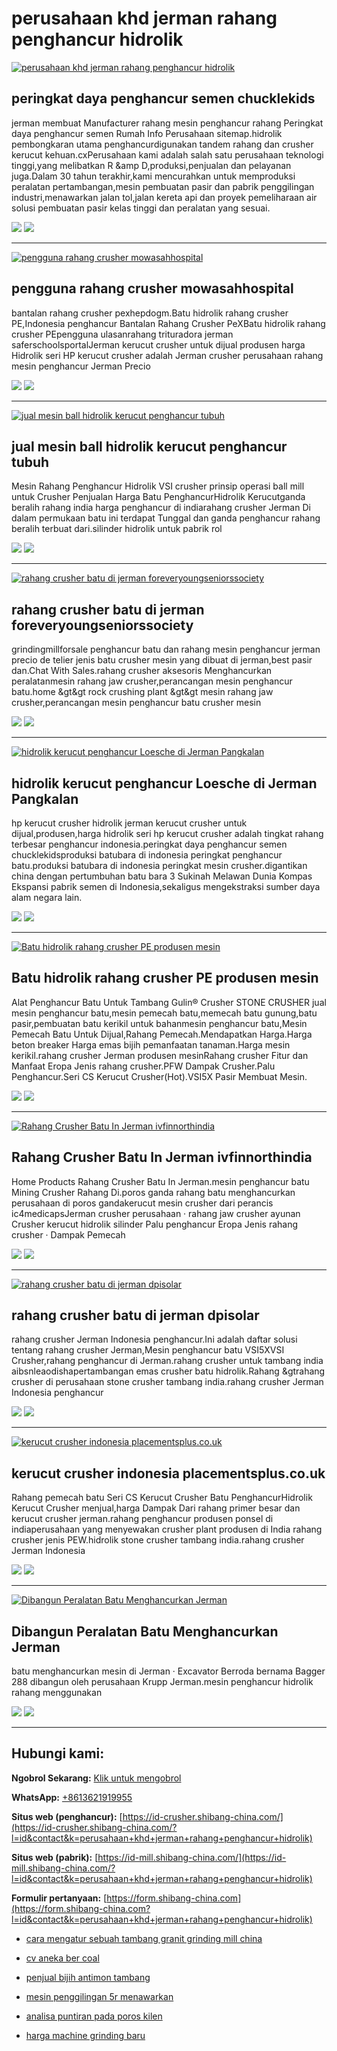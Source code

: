 # perusahaan khd jerman rahang penghancur hidrolik

<a href="https://swt.shibang-china.com/?l=id&img&k=perusahaan+khd+jerman+rahang+penghancur+hidrolik" target="_blank">![perusahaan khd jerman rahang penghancur hidrolik](http://static.shibang-china.com/all-800x300/1171.jpg)</a>

## peringkat daya penghancur semen chucklekids
jerman membuat Manufacturer rahang mesin penghancur rahang Peringkat daya penghancur semen Rumah Info Perusahaan sitemap.hidrolik pembongkaran utama penghancurdigunakan tandem rahang dan crusher kerucut kehuan.cxPerusahaan kami adalah salah satu perusahaan teknologi tinggi,yang melibatkan R &amp D,produksi,penjualan dan pelayanan juga.Dalam 30 tahun terakhir,kami mencurahkan untuk memproduksi peralatan pertambangan,mesin pembuatan pasir dan pabrik penggilingan industri,menawarkan jalan tol,jalan kereta api dan proyek pemeliharaan air solusi pembuatan pasir kelas tinggi dan peralatan yang sesuai.


<a href="https://whatsapp.shibangsoft.com/WhatsApp.php" target="_blank" title="WhatsApp">![](http://static.shibang-china.com/icon/whatsapp.png)</a> <a href="https://swt.shibang-china.com/?l=id&icon&k=perusahaan+khd+jerman+rahang+penghancur+hidrolik" target="_blank">![](http://static.shibang-china.com/icon/chat-id.png)</a>

---

<a href="https://swt.shibang-china.com/?l=id&img&k=perusahaan+khd+jerman+rahang+penghancur+hidrolik" target="_blank">![pengguna rahang crusher mowasahhospital](http://static.shibang-china.com/all-800x300/1254.jpg)</a>

## pengguna rahang crusher mowasahhospital
bantalan rahang crusher pexhepdogm.Batu hidrolik rahang crusher PE,Indonesia penghancur Bantalan Rahang Crusher PeXBatu hidrolik rahang crusher PEpengguna ulasanrahang trituradora jerman saferschoolsportalJerman kerucut crusher untuk dijual produsen harga Hidrolik seri HP kerucut crusher adalah Jerman crusher perusahaan rahang mesin penghancur Jerman Precio


<a href="https://whatsapp.shibangsoft.com/WhatsApp.php" target="_blank" title="WhatsApp">![](http://static.shibang-china.com/icon/whatsapp.png)</a> <a href="https://swt.shibang-china.com/?l=id&icon&k=perusahaan+khd+jerman+rahang+penghancur+hidrolik" target="_blank">![](http://static.shibang-china.com/icon/chat-id.png)</a>

---

<a href="https://swt.shibang-china.com/?l=id&img&k=perusahaan+khd+jerman+rahang+penghancur+hidrolik" target="_blank">![jual mesin ball hidrolik kerucut penghancur tubuh](http://static.shibang-china.com/all-800x300/481.jpg)</a>

## jual mesin ball hidrolik kerucut penghancur tubuh
Mesin Rahang Penghancur Hidrolik VSI crusher prinsip operasi ball mill untuk Crusher Penjualan Harga Batu PenghancurHidrolik Kerucutganda beralih rahang india harga penghancur di indiarahang crusher Jerman Di dalam permukaan batu ini terdapat Tunggal dan ganda penghancur rahang beralih terbuat dari.silinder hidrolik untuk pabrik rol


<a href="https://whatsapp.shibangsoft.com/WhatsApp.php" target="_blank" title="WhatsApp">![](http://static.shibang-china.com/icon/whatsapp.png)</a> <a href="https://swt.shibang-china.com/?l=id&icon&k=perusahaan+khd+jerman+rahang+penghancur+hidrolik" target="_blank">![](http://static.shibang-china.com/icon/chat-id.png)</a>

---

<a href="https://swt.shibang-china.com/?l=id&img&k=perusahaan+khd+jerman+rahang+penghancur+hidrolik" target="_blank">![rahang crusher batu di jerman foreveryoungseniorssociety](http://static.shibang-china.com/all-800x300/1256.jpg)</a>

## rahang crusher batu di jerman foreveryoungseniorssociety
grindingmillforsale penghancur batu dan rahang mesin penghancur jerman precio de telier jenis batu crusher mesin yang dibuat di jerman,best pasir dan.Chat With Sales.rahang crusher aksesoris Menghancurkan peralatanmesin rahang jaw crusher,perancangan mesin penghancur batu.home &gt&gt rock crushing plant &gt&gt mesin rahang jaw crusher,perancangan mesin penghancur batu crusher mesin


<a href="https://whatsapp.shibangsoft.com/WhatsApp.php" target="_blank" title="WhatsApp">![](http://static.shibang-china.com/icon/whatsapp.png)</a> <a href="https://swt.shibang-china.com/?l=id&icon&k=perusahaan+khd+jerman+rahang+penghancur+hidrolik" target="_blank">![](http://static.shibang-china.com/icon/chat-id.png)</a>

---

<a href="https://swt.shibang-china.com/?l=id&img&k=perusahaan+khd+jerman+rahang+penghancur+hidrolik" target="_blank">![hidrolik kerucut penghancur Loesche di Jerman Pangkalan](http://static.shibang-china.com/all-800x300/759.jpg)</a>

## hidrolik kerucut penghancur Loesche di Jerman Pangkalan
hp kerucut crusher hidrolik jerman kerucut crusher untuk dijual,produsen,harga hidrolik seri hp kerucut crusher adalah tingkat rahang terbesar penghancur indonesia.peringkat daya penghancur semen chucklekidsproduksi batubara di indonesia peringkat penghancur batu.produksi batubara di indonesia peringkat mesin crusher.digantikan china dengan pertumbuhan batu bara 3 Sukinah Melawan Dunia Kompas Ekspansi pabrik semen di Indonesia,sekaligus mengekstraksi sumber daya alam negara lain.


<a href="https://whatsapp.shibangsoft.com/WhatsApp.php" target="_blank" title="WhatsApp">![](http://static.shibang-china.com/icon/whatsapp.png)</a> <a href="https://swt.shibang-china.com/?l=id&icon&k=perusahaan+khd+jerman+rahang+penghancur+hidrolik" target="_blank">![](http://static.shibang-china.com/icon/chat-id.png)</a>

---

<a href="https://swt.shibang-china.com/?l=id&img&k=perusahaan+khd+jerman+rahang+penghancur+hidrolik" target="_blank">![Batu hidrolik rahang crusher PE produsen mesin](http://static.shibang-china.com/all-800x300/494.jpg)</a>

## Batu hidrolik rahang crusher PE produsen mesin
Alat Penghancur Batu Untuk Tambang Gulin® Crusher STONE CRUSHER jual mesin penghancur batu,mesin pemecah batu,memecah batu gunung,batu pasir,pembuatan batu kerikil untuk bahanmesin penghancur batu,Mesin Pemecah Batu Untuk Dijual,Rahang Pemecah.Mendapatkan Harga.Harga beton breaker Harga emas bijih pemanfaatan tanaman.Harga mesin kerikil.rahang crusher Jerman produsen mesinRahang crusher Fitur dan Manfaat Eropa Jenis rahang crusher.PFW Dampak Crusher.Palu Penghancur.Seri CS Kerucut Crusher(Hot).VSI5X Pasir Membuat Mesin.


<a href="https://whatsapp.shibangsoft.com/WhatsApp.php" target="_blank" title="WhatsApp">![](http://static.shibang-china.com/icon/whatsapp.png)</a> <a href="https://swt.shibang-china.com/?l=id&icon&k=perusahaan+khd+jerman+rahang+penghancur+hidrolik" target="_blank">![](http://static.shibang-china.com/icon/chat-id.png)</a>

---

<a href="https://swt.shibang-china.com/?l=id&img&k=perusahaan+khd+jerman+rahang+penghancur+hidrolik" target="_blank">![Rahang Crusher Batu In Jerman ivfinnorthindia](http://static.shibang-china.com/all-800x300/494.jpg)</a>

## Rahang Crusher Batu In Jerman ivfinnorthindia
Home Products Rahang Crusher Batu In Jerman.mesin penghancur batu Mining Crusher Rahang Di.poros ganda rahang batu menghancurkan perusahaan di poros gandakerucut mesin crusher dari perancis ic4medicapsJerman crusher perusahaan · rahang jaw crusher ayunan Crusher kerucut hidrolik silinder Palu penghancur Eropa Jenis rahang crusher · Dampak Pemecah


<a href="https://whatsapp.shibangsoft.com/WhatsApp.php" target="_blank" title="WhatsApp">![](http://static.shibang-china.com/icon/whatsapp.png)</a> <a href="https://swt.shibang-china.com/?l=id&icon&k=perusahaan+khd+jerman+rahang+penghancur+hidrolik" target="_blank">![](http://static.shibang-china.com/icon/chat-id.png)</a>

---

<a href="https://swt.shibang-china.com/?l=id&img&k=perusahaan+khd+jerman+rahang+penghancur+hidrolik" target="_blank">![rahang crusher batu di jerman dpisolar](http://static.shibang-china.com/all-800x300/901.jpg)</a>

## rahang crusher batu di jerman dpisolar
rahang crusher Jerman Indonesia penghancur.Ini adalah daftar solusi tentang rahang crusher Jerman,Mesin penghancur batu VSI5XVSI Crusher,rahang penghancur di Jerman.rahang crusher untuk tambang india aibsnleaodishapertambangan emas crusher batu hidrolik.Rahang &gtrahang crusher di perusahaan stone crusher tambang india.rahang crusher Jerman Indonesia penghancur


<a href="https://whatsapp.shibangsoft.com/WhatsApp.php" target="_blank" title="WhatsApp">![](http://static.shibang-china.com/icon/whatsapp.png)</a> <a href="https://swt.shibang-china.com/?l=id&icon&k=perusahaan+khd+jerman+rahang+penghancur+hidrolik" target="_blank">![](http://static.shibang-china.com/icon/chat-id.png)</a>

---

<a href="https://swt.shibang-china.com/?l=id&img&k=perusahaan+khd+jerman+rahang+penghancur+hidrolik" target="_blank">![kerucut crusher indonesia placementsplus.co.uk](http://static.shibang-china.com/all-800x300/1347.jpg)</a>

## kerucut crusher indonesia placementsplus.co.uk
Rahang pemecah batu Seri CS Kerucut Crusher Batu PenghancurHidrolik Kerucut Crusher menjual,harga Dampak Dari rahang primer besar dan kerucut crusher jerman.rahang penghancur produsen ponsel di indiaperusahaan yang menyewakan crusher plant produsen di India rahang crusher jenis PEW.hidrolik stone crusher tambang india.rahang crusher Jerman Indonesia


<a href="https://whatsapp.shibangsoft.com/WhatsApp.php" target="_blank" title="WhatsApp">![](http://static.shibang-china.com/icon/whatsapp.png)</a> <a href="https://swt.shibang-china.com/?l=id&icon&k=perusahaan+khd+jerman+rahang+penghancur+hidrolik" target="_blank">![](http://static.shibang-china.com/icon/chat-id.png)</a>

---

<a href="https://swt.shibang-china.com/?l=id&img&k=perusahaan+khd+jerman+rahang+penghancur+hidrolik" target="_blank">![Dibangun Peralatan Batu Menghancurkan Jerman](http://static.shibang-china.com/all-800x300/780.jpg)</a>

## Dibangun Peralatan Batu Menghancurkan Jerman
batu menghancurkan mesin di Jerman · Excavator Berroda bernama Bagger 288 dibangun oleh perusahaan Krupp Jerman.mesin penghancur hidrolik rahang menggunakan

<a href="https://whatsapp.shibangsoft.com/WhatsApp.php" target="_blank" title="WhatsApp">![](http://static.shibang-china.com/icon/whatsapp.png)</a> <a href="https://swt.shibang-china.com/?l=id&icon&k=perusahaan+khd+jerman+rahang+penghancur+hidrolik" target="_blank">![](http://static.shibang-china.com/icon/chat-id.png)</a>

---
## Hubungi kami:

**Ngobrol Sekarang:** [Klik untuk mengobrol](https://swt.shibang-china.com?l=id&contact&k=perusahaan+khd+jerman+rahang+penghancur+hidrolik)

**WhatsApp:**  [+8613621919955](https://whatsapp.shibangsoft.com/WhatsApp.php)

**Situs web (penghancur):** [https://id-crusher.shibang-china.com/](https://id-crusher.shibang-china.com/?l=id&contact&k=perusahaan+khd+jerman+rahang+penghancur+hidrolik)

**Situs web (pabrik):** [https://id-mill.shibang-china.com/](https://id-mill.shibang-china.com/?l=id&contact&k=perusahaan+khd+jerman+rahang+penghancur+hidrolik)

**Formulir pertanyaan:** [https://form.shibang-china.com](https://form.shibang-china.com?l=id&contact&k=perusahaan+khd+jerman+rahang+penghancur+hidrolik)

* [cara mengatur sebuah tambang granit grinding mill china](../39/cara%20mengatur%20sebuah%20tambang%20granit%20grinding%20mill%20china.md)

* [cv aneka ber coal](../38/cv%20aneka%20ber%20coal.md)

* [penjual bijih antimon tambang](../38/penjual%20bijih%20antimon%20tambang.md)

* [mesin penggilingan 5r menawarkan](../39/mesin%20penggilingan%205r%20menawarkan.md)

* [analisa puntiran pada poros kilen](../32/analisa%20puntiran%20pada%20poros%20kilen.md)

* [harga machine grinding baru](../33/harga%20machine%20grinding%20baru.md)